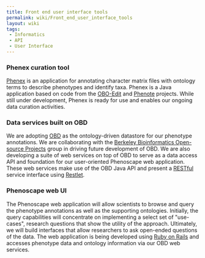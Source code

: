 ```yaml
---
title: Front end user interface tools
permalink: wiki/Front_end_user_interface_tools
layout: wiki
tags:
 - Informatics
 - API
 - User Interface
---
```


### Phenex curation tool

<a href="Phenex" class="wikilink" title="Phenex">Phenex</a> is an
application for annotating character matrix files with ontology terms to
describe phenotypes and identify taxa. Phenex is a Java application
based on code from the [OBO-Edit](http://oboedit.org/) and
[Phenote](http://www.phenote.org/) projects. While still under
development, Phenex is ready for use and enables our ongoing data
curation activities.

### Data services built on OBD

We are adopting
[OBD](http://www.bioontology.org/wiki/index.php/OBD:Main_Page) as the
ontology-driven datastore for our phenotype annotations. We are
collaborating with the [Berkeley Bioinformatics Open-source
Projects](http://www.berkeleybop.org/) group in driving future
development of OBD. We are also developing a suite of web services on
top of OBD to serve as a data access API and foundation for our
user-oriented Phenoscape web application. These web services make use of
the OBD Java API and present a
[RESTful](http://en.wikipedia.org/wiki/Representational_State_Transfer)
service interface using [Restlet](http://www.restlet.org/).

### Phenoscape web UI

The Phenoscape web application will allow scientists to browse and query
the phenotype annotations as well as the supporting ontologies.
Initially, the query capabilities will concentrate on implementing a
select set of "use-cases", research questions that show the utility of
the approach. Ultimately, we will build interfaces that allow
researchers to ask open-ended questions of the data. The web application
is being developed using [Ruby on Rails](http://www.rubyonrails.org/)
and accesses phenotype data and ontology information via our OBD web
services.
